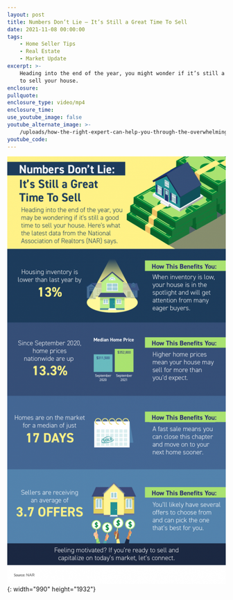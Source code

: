 ```yaml
---
layout: post
title: Numbers Don’t Lie – It’s Still a Great Time To Sell
date: 2021-11-08 00:00:00
tags:
    - Home Seller Tips
    - Real Estate
    - Market Update
excerpt: >-
    Heading into the end of the year, you might wonder if it’s still a good time
    to sell your house. 
enclosure:
pullquote:
enclosure_type: video/mp4
enclosure_time:
use_youtube_image: false
youtube_alternate_image: >-
    /uploads/how-the-right-expert-can-help-you-through-the-overwhelming-market-59.png
youtube_code:
---
```

![](/uploads/20211105-mem-1046x2041.png){: width="990" height="1932"}
